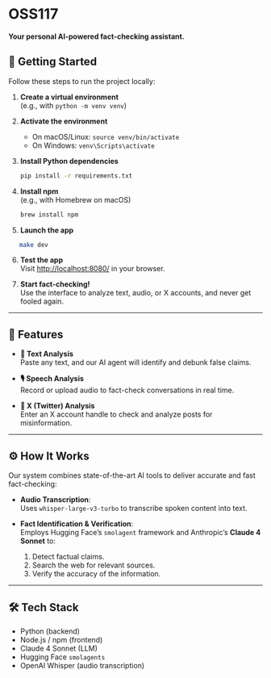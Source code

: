 # OSS117

**Your personal AI-powered fact-checking assistant.**

## 🚀 Getting Started

Follow these steps to run the project locally:

1. **Create a virtual environment**  
   (e.g., with `python -m venv venv`)

2. **Activate the environment**  
   - On macOS/Linux: `source venv/bin/activate`  
   - On Windows: `venv\Scripts\activate`

3. **Install Python dependencies**  
   ```bash
   pip install -r requirements.txt
   ```

4. **Install npm**  
   (e.g., with Homebrew on macOS)  
   ```bash
   brew install npm
   ```
5. **Launch the app**
```bash
   make dev
   ```
6. **Test the app**  
   Visit [http://localhost:8080/](http://localhost:8080/) in your browser.

7. **Start fact-checking!**  
   Use the interface to analyze text, audio, or X accounts, and never get fooled again.

---

## 🧠 Features

- **📝 Text Analysis**  
  Paste any text, and our AI agent will identify and debunk false claims.

- **🎙️ Speech Analysis**  
  Record or upload audio to fact-check conversations in real time.

- **📱 X (Twitter) Analysis**  
  Enter an X account handle to check and analyze posts for misinformation.

---

## ⚙️ How It Works

Our system combines state-of-the-art AI tools to deliver accurate and fast fact-checking:

- **Audio Transcription**:  
  Uses `whisper-large-v3-turbo` to transcribe spoken content into text.

- **Fact Identification & Verification**:  
  Employs Hugging Face’s `smolagent` framework and Anthropic’s **Claude 4 Sonnet** to:
  1. Detect factual claims.
  2. Search the web for relevant sources.
  3. Verify the accuracy of the information.

---

## 🛠️ Tech Stack

- Python (backend)
- Node.js / npm (frontend)
- Claude 4 Sonnet (LLM)
- Hugging Face `smolagents`
- OpenAI Whisper (audio transcription)

